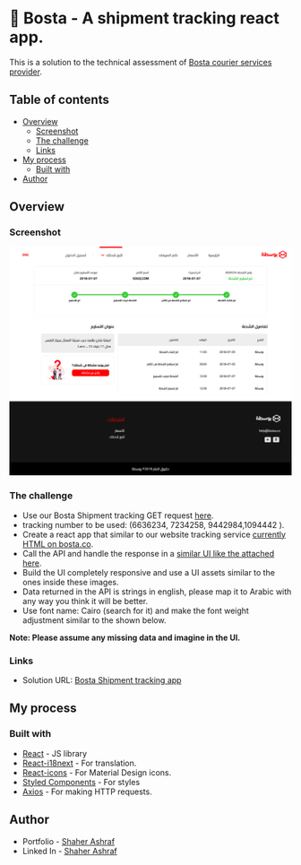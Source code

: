 # 🚛 Bosta - A shipment tracking react app.

This is a solution to the technical assessment of [Bosta courier services provider](https://bosta.co/). 

## Table of contents

- [Overview](#overview)
  - [Screenshot](#screenshot)
  - [The challenge](#the-challenge)
  - [Links](#links)
- [My process](#my-process)
  - [Built with](#built-with)
- [Author](#author)


## Overview

### Screenshot

![](./src/assets/images/screenshot.png)

### The challenge

- Use our Bosta Shipment tracking GET request [here](https://tracking.bosta.co/shipments/track/:trackingNumber).
- tracking number to be used: (6636234, 7234258, 9442984,1094442 ).
- Create a react app that similar to our website tracking service [currently HTML on bosta.co](https://bosta.co/tracking-shipment/?lang=en&track_num=6636234).
- Call the API and handle the response in a [similar UI like the attached here](https://github.com/the-goat7/Bosta/tree/main/src/assets/design%20files).
- Build the UI completely responsive and use a UI assets similar to the ones inside these images.
- Data returned in the API is strings in english, please map it to Arabic with any way you think it will be better.
- Use font name: Cairo (search for it) and make the font weight adjustment similar to the shown below.

**Note: Please assume any missing data and imagine in the UI.**


### Links

- Solution URL: [Bosta Shipment tracking app](https://bosta-tracking-app.netlify.app/)

## My process

### Built with

- [React](https://reactjs.org/) - JS library
- [React-i18next](https://react.i18next.com/) - For translation.
- [React-icons](https://react-icons.github.io/react-icons/icons?name=md) - For Material Design icons.
- [Styled Components](https://styled-components.com/) - For styles
- [Axios](https://axios-http.com/) - For making HTTP requests.

## Author

- Portfolio - [Shaher Ashraf](https://thegoat7.netlify.app/)
- Linked In - [Shaher Ashraf](https://www.linkedin.com/in/shaher88223/)

